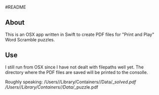 #README
## About
This is an OSX app written in Swift to create PDF files for "Print and Play" Word Scramble puzzles.

## Use
I still run from OSX since I have not dealt with filepaths well yet.
The directory where the PDF files are saved will be printed to the consolle.

Roughly speaking:
/Users/<CurrentUser>/Library/Containers/<BundleIdentifier>/Data/<filename>_<saveCount>_solved.pdf
/Users/<CurrentUser>/Library/Containers/<BundleIdentifier>/Data/<filename>_<saveCount>_puzzle.pdf

